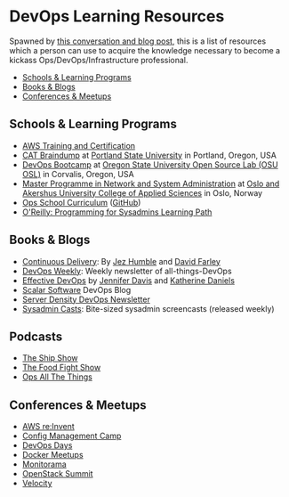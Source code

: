 # DevOps Learning Resources

Spawned by [this conversation and blog post](http://anonymoushash.vmbrasseur.com/2015/11/05/how-did-you-learn-ops-devops/), this is a list of resources which a person can use to acquire the knowledge necessary to become a kickass Ops/DevOps/Infrastructure professional.

* [Schools & Learning Programs](https://github.com/vmbrasseur/devops-learning-resources#schools--learning-programs)
* [Books & Blogs](https://github.com/vmbrasseur/devops-learning-resources#books--blogs)
* [Conferences & Meetups](https://github.com/vmbrasseur/devops-learning-resources#conferences--meetups)

## Schools & Learning Programs

* [AWS Training and Certification](https://aws.amazon.com/training/)
* [CAT Braindump](http://braindump.cat.pdx.edu/) at [Portland State University](https://www.pdx.edu/) in Portland, Oregon, USA
* [DevOps Bootcamp](http://devopsbootcamp.osuosl.org/) at [Oregon State University Open Source Lab (OSU OSL)](http://osuosl.org/) in Corvalis, Oregon, USA
* [Master Programme in Network and System Administration](https://www.hioa.no/eng/Studies/TKD/Master/Network-and-System-Administration) at [Oslo and Akershus University College of Applied Sciences](https://www.hioa.no/eng) in Oslo, Norway
* [Ops School Curriculum](http://www.opsschool.org) ([GitHub](https://github.com/opsschool/curriculum))
* [O'Reilly: Programming for Sysadmins Learning Path ](http://shop.oreilly.com/category/learning-path/programming-for-sysadmins.do)

## Books & Blogs

* [Continuous Delivery](http://www.amazon.com/Continuous-Delivery-Deployment-Automation-Addison-Wesley/dp/0321601912): By [Jez Humble](https://twitter.com/jezhumble) and [David Farley](http://www.davefarley.net/)
* [DevOps Weekly](http://www.devopsweekly.com/): Weekly newsletter of all-things-DevOps
* [Effective DevOps](http://shop.oreilly.com/product/0636920039846.do) by [Jennifer Davis](https://twitter.com/sigje) and [Katherine Daniels](https://twitter.com/beerops)
* [Scalar Software](http://scalarsoftware.com/) DevOps Blog
* [Server Density DevOps Newsletter](https://blog.serverdensity.com/devops-newsletter/)
* [Sysadmin Casts](https://sysadmincasts.com/): Bite-sized sysadmin screencasts (released weekly)

## Podcasts

* [The Ship Show](http://theshipshow.com/)
* [The Food Fight Show](http://foodfightshow.org/)
* [Ops All The Things](https://www.opsallthethings.com/)

## Conferences & Meetups

* [AWS re:Invent](https://reinvent.awsevents.com/)
* [Config Management Camp](http://cfgmgmtcamp.eu/)
* [DevOps Days](http://www.devopsdays.org/)
* [Docker Meetups](https://www.docker.com/community/meetup-groups)
* [Monitorama](http://monitorama.com/)
* [OpenStack Summit](https://www.openstack.org/summit/)
* [Velocity](http://conferences.oreilly.com/velocity)
